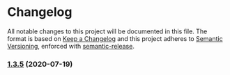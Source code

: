 # Changelog

All notable changes to this project will be documented in this file.
The format is based on [Keep a Changelog](https://keepachangelog.com/en/1.0.0/) and this project adheres to [Semantic Versioning](https://semver.org/spec/v2.0.0.html), enforced with [semantic-release](https://github.com/semantic-release/semantic-release).

### [1.3.5](https://github.com/hertzg/node-net-keepalive/compare/v1.3.4...v1.3.5) (2020-07-19)
